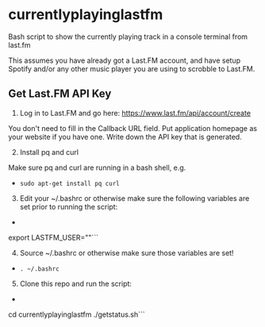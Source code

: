 # currentlyplayinglastfm
Bash script to show the currently playing track in a console terminal from last.fm

This assumes you have already got a Last.FM account, and have setup Spotify and/or any other music player you are using to scrobble to Last.FM.

## Get Last.FM API Key

1. Log in to Last.FM and go here:
    https://www.last.fm/api/account/create

You don't need to fill in the Callback URL field. Put application homepage as your website if you have one. Write down the API key that is generated.

2. Install pq and curl

Make sure pq and curl are running in a bash shell, e.g.
*  ```sudo apt-get install pq curl```

3. Edit your ~/.bashrc or otherwise make sure the following variables are set prior to running the script:

* ```export LASTFM_API_KEY="<your key>"
export LASTFM_USER="<your username>"```

4. Source ~/.bashrc or otherwise make sure those variables are set!
* ```. ~/.bashrc```

5. Clone this repo and run the script:

* ```git clone git@github.com:/wordswords/currentlyplayinglastfm 
cd currentlyplayinglastfm
./getstatus.sh```
    
